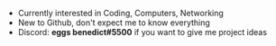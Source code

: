 - Currently interested in Coding, Computers, Networking
- New to Github, don't expect me to know everything
- Discord: **eggs benedict#5500** if you want to give me project ideas
